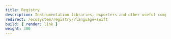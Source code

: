 ```yaml
---
title: Registry
description: Instrumentation libraries, exporters and other useful components for OpenTelemetry Swift
redirect: /ecosystem/registry/?language=swift
build: { render: link }
weight: 300
---
```

